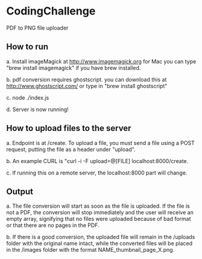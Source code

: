 CodingChallenge
===============

PDF to PNG file uploader


## How to run ##

  a.    Install imageMagick at http://www.imagemagick.org
    for Mac you can type "brew install imagemagick" if you have brew installed.

  b.  pdf conversion requires ghostscript. you can download this at http://www.ghostscript.com/ 
      or type in "brew install ghostscript"
      
  c.  node ./index.js
  
  d.  Server is now running!
  

## How to upload files to the server  ##

  a.  Endpoint is at /create. To upload a file, you must send a file using a POST request, putting the file as a header under         "upload".
  
  b.  An example CURL is "curl -i -F upload=@[FILE] localhost:8000/create.
  
  c.  If running this on a remote server, the localhost:8000 part will change.

## Output  ##

  a.  The file conversion will start as soon as the file is uploaded. If the file is not a PDF, the conversion will stop        immediately and the user will receive an empty array, signifying that no files were uploaded because of bad format or that there are no pages in the PDF.
  
  b.  If there is a good conversion, the uploaded file will remain in the /uploads folder with the original name intact, while the converted files will be placed in the /images folder with the format NAME_thumbnail_page_X.png.
